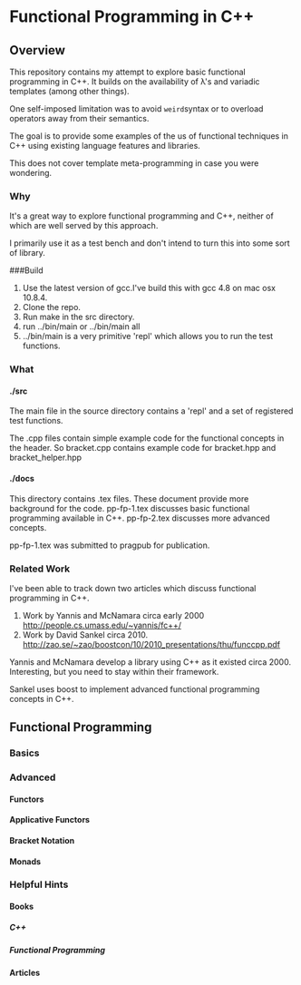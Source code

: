 
# Functional Programming in C++

## Overview

This repository contains my attempt to explore basic functional programming in C++. 
It builds on the availability of λ's and variadic templates (among other things).

One self-imposed limitation was to avoid `weird`syntax or to overload operators away from their semantics.

The goal is to provide some examples of the us of functional techniques in C++ using existing language features and libraries. 

This does not cover template meta-programming in case you were wondering.

### Why
It's a great way to explore functional programming and C++, neither of which are well served by this approach.

I primarily use it as a test bench and don't intend to turn this into some sort of library.


###Build

1. Use the latest version of gcc.I've build this with gcc 4.8 on mac osx 10.8.4.
2. Clone the repo.
3. Run make in the src directory.
4. run ../bin/main or ../bin/main all
5. ../bin/main is a very primitive 'repl' which allows you to run the test functions.

### What

#### ./src

The main file in the source directory contains a 'repl' and a set of registered test functions.

The .cpp files contain simple example code for the functional concepts in the header.
So bracket.cpp contains example code for bracket.hpp and bracket_helper.hpp

#### ./docs

This directory contains .tex files. These document provide more background for the code. 
pp-fp-1.tex discusses basic functional programming available in C++. pp-fp-2.tex discusses more advanced concepts.

pp-fp-1.tex was submitted to pragpub for publication.

### Related Work
I've been able to track down two articles which discuss functional programming in C++.

1. Work by Yannis and McNamara circa early 2000 <http://people.cs.umass.edu/~yannis/fc++/> 
2. Work by David Sankel circa 2010. <http://zao.se/~zao/boostcon/10/2010_presentations/thu/funccpp.pdf>

Yannis and McNamara develop a library using C++ as it existed circa 2000. Interesting, but you need to stay within their framework.

Sankel uses boost to implement advanced functional programming concepts in C++.

## Functional Programming

### Basics

### Advanced

#### Functors

#### Applicative Functors

#### Bracket Notation

#### Monads

### Helpful Hints

#### Books

##### C++

##### Functional Programming

#### Articles




